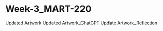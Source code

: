 # Week-3_MART-220

[Updated Artwork](https://editor.p5js.org/JosephRosol1/sketches/Lk6P9aKR1)
[Updated Artwork_ChatGPT](https://editor.p5js.org/JosephRosol1/sketches/bBN4fxIlw)
[Update Artwork_Reflection](https://docs.google.com/document/d/1Ys1iRUE4xtn6VKuqjpphDVmKnvZ91vi8TXDElj2v0P4/edit?tab=t.0)
